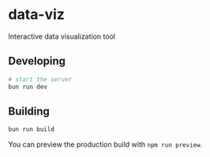 # data-viz

Interactive data visualization tool

## Developing

```bash
# start the server
bun run dev
```

## Building

```bash
bun run build
```

You can preview the production build with `npm run preview`.
